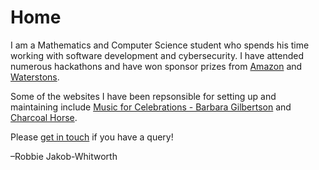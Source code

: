 # Home
I am a Mathematics and Computer Science student who spends his time working with software development and cybersecurity. I have attended numerous hackathons and have won sponsor prizes from [Amazon](https://aws.amazon.com/) and [Waterstons](https://www.waterstons.com/).

Some of the websites I have been repsonsible for setting up and maintaining include [Music for Celebrations - Barbara Gilbertson](http://barbaragilbertson.co.uk) and [Charcoal Horse](https://charcoalhorse.co.uk).

Please [get in touch](#) if you have a query!

–Robbie Jakob-Whitworth
